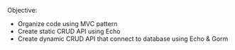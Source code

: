 Objective:
- Organize code using MVC pattern
- Create static CRUD API using Echo
- Create dynamic CRUD API that connect to database using Echo & Gorm
